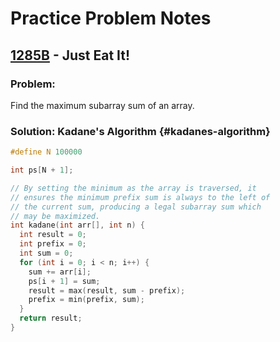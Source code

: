 # Practice Problem Notes

## [1285B](https://codeforces.com/contest/1285/problem/B) - Just Eat It!

### Problem:

Find the maximum subarray sum of an array.

### Solution: Kadane's Algorithm {#kadanes-algorithm}

```cpp
#define N 100000

int ps[N + 1];

// By setting the minimum as the array is traversed, it
// ensures the minimum prefix sum is always to the left of
// the current sum, producing a legal subarray sum which
// may be maximized.
int kadane(int arr[], int n) {
  int result = 0;
  int prefix = 0;
  int sum = 0;
  for (int i = 0; i < n; i++) {
    sum += arr[i];
    ps[i + 1] = sum;
    result = max(result, sum - prefix);
    prefix = min(prefix, sum);
  }
  return result;
}
```

